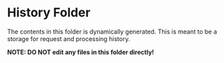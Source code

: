 # History Folder

The contents in this folder is dynamically generated. This is meant to be a storage for request and processing history.

**NOTE: DO NOT edit any files in this folder directly!**
